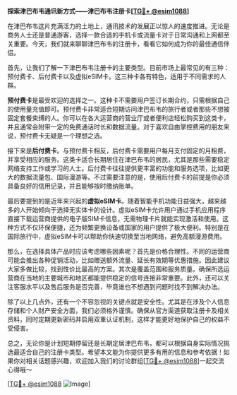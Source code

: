 **探索津巴布韦通讯新方式——津巴布韦注册卡[[TG💪+ @esim1088](https://t.me/s/esim1088)]**

在津巴布韦这片充满活力的土地上，通讯技术的发展正以惊人的速度推进。无论是商务人士还是普通游客，选择一款合适的手机卡或流量卡对于日常沟通和上网都至关重要。今天，我们就来聊聊津巴布韦的注册卡，看看它如何成为你的最佳通信伴侣。

首先，让我们了解一下津巴布韦注册卡的主要类型。目前市场上最常见的有三种：预付费卡、后付费卡以及虚拟eSIM卡。这三种卡各有特色，适用于不同需求的人群。

**预付费卡**是最受欢迎的选择之一。这种卡不需要用户签订长期合约，只需根据自己的使用量充值即可。预付费卡非常适合短期访问津巴布韦的旅行者或者那些不想被固定套餐束缚的人。你可以在各大运营商的营业厅或者便利店轻松购买到这类卡，并且通常会附带一定的免费通话时长和数据流量。对于喜欢自由掌控费用的朋友来说，预付费卡无疑是一个理想之选。

接下来是**后付费卡**。与预付费卡相反，后付费卡需要用户每月支付固定的月租费，并享受相应的服务。这类卡适合长期居住在津巴布韦的居民，尤其是那些需要稳定网络支持工作或学习的人士。后付费卡往往提供更丰富的功能和服务选项，比如更大的数据流量包、国际漫游等。不过需要注意的是，使用后付费卡的前提是你必须具备良好的信用记录，并且能够按时缴纳账单。

最后要提到的是近年来兴起的**虚拟eSIM卡**。随着智能手机功能日益强大，越来越多的人开始倾向于选择无实体卡的设计。虚拟eSIM卡允许用户通过手机应用程序直接下载运营商提供的电子版SIM卡信息，无需物理卡片就能实现激活和使用。这种方式不仅环保便捷，还为频繁更换设备或国家的用户提供了极大便利。特别是在国际旅行中，虚拟eSIM卡可以帮助你快速切换至当地网络，避免高额漫游费用。

那么，在选择具体产品时应该考虑哪些因素呢？首先是价格合理性。不同的运营商可能会推出各种促销活动，比如赠送额外流量、延长有效期等优惠措施。因此建议大家多做比较，找到性价比最高的方案。其次是覆盖范围和服务质量。确保所选运营商在当地的主要城市和地区都能提供稳定的信号连接非常重要。此外，还可以关注客服水平以及售后服务是否完善，毕竟谁也不想遇到问题时找不到解决办法。

除了以上几点外，还有一个不容忽视的关键点就是安全性。尤其是在涉及个人信息存储和个人财产安全方面，我们必须格外谨慎。确保从官方渠道获取注册卡及相关资料，同时定期更新密码并启用双重认证机制，这样才能更好地保护自己的权益不受侵害。

总之，无论你是计划短期停留还是长期定居津巴布韦，都可以根据自身实际情况挑选最适合自己的注册卡类型。希望本文能为你提供更多有用的信息和参考依据！如果你对相关话题感兴趣，欢迎加入我们的讨论群组[[TG💪+ @esim1088](https://t.me/s/esim1088)]一起交流心得哦～

[[TG💪+ @esim1088](https://t.me/s/esim1088) ![Image](https://i.postimg.cc/4NQfJmqS/Snipaste-2025-05-13-00-14-12.png)]